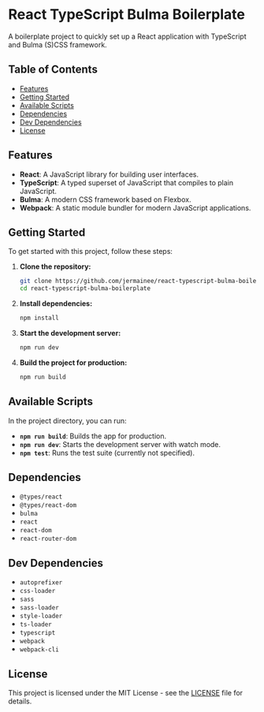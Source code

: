 # React TypeScript Bulma Boilerplate

A boilerplate project to quickly set up a React application with TypeScript and Bulma (S)CSS framework.

## Table of Contents

- [Features](#features)
- [Getting Started](#getting-started)
- [Available Scripts](#available-scripts)
- [Dependencies](#dependencies)
- [Dev Dependencies](#dev-dependencies)
- [License](#license)

## Features

- **React**: A JavaScript library for building user interfaces.
- **TypeScript**: A typed superset of JavaScript that compiles to plain JavaScript.
- **Bulma**: A modern CSS framework based on Flexbox.
- **Webpack**: A static module bundler for modern JavaScript applications.

## Getting Started

To get started with this project, follow these steps:

1. **Clone the repository:**

    ```sh
    git clone https://github.com/jermainee/react-typescript-bulma-boilerplate.git
    cd react-typescript-bulma-boilerplate
    ```

2. **Install dependencies:**

    ```sh
    npm install
    ```

3. **Start the development server:**

    ```sh
    npm run dev
    ```

4. **Build the project for production:**

    ```sh
    npm run build
    ```

## Available Scripts

In the project directory, you can run:

- **`npm run build`**: Builds the app for production.
- **`npm run dev`**: Starts the development server with watch mode.
- **`npm test`**: Runs the test suite (currently not specified).

## Dependencies

- `@types/react`
- `@types/react-dom`
- `bulma`
- `react`
- `react-dom`
- `react-router-dom`

## Dev Dependencies

- `autoprefixer`
- `css-loader`
- `sass`
- `sass-loader`
- `style-loader`
- `ts-loader`
- `typescript`
- `webpack`
- `webpack-cli`

## License

This project is licensed under the MIT License - see the [LICENSE](LICENSE) file for details.
